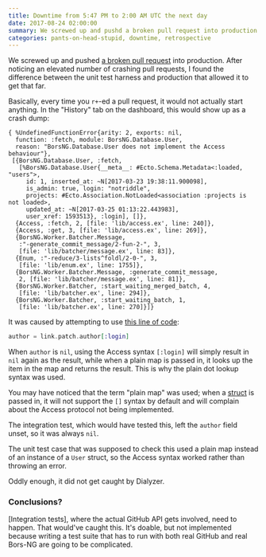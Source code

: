 ```yaml
---
title: Downtime from 5:47 PM to 2:00 AM UTC the next day
date: 2017-08-24 02:00:00
summary: We screwed up and pushd a broken pull request into production
categories: pants-on-head-stupid, downtime, retrospective
---
```


We screwed up and pushed [a broken pull request](https://github.com/bors-ng/bors-ng/pull/275) into production.
After noticing an elevated number of crashing pull requests,
I found the difference between the unit test harness and production that allowed it to get that far.

Basically, every time you `r+`-ed a pull request, it would not actually start anything.
In the "History" tab on the dashboard, this would show up as a crash dump:

```
{ %UndefinedFunctionError{arity: 2, exports: nil,
  function: :fetch, module: BorsNG.Database.User,
  reason: "BorsNG.Database.User does not implement the Access behaviour"},
 [{BorsNG.Database.User, :fetch,
   [%BorsNG.Database.User{__meta__: #Ecto.Schema.Metadata<:loaded, "users">,
     id: 1, inserted_at: ~N[2017-03-23 19:38:11.900098],
     is_admin: true, login: "notriddle",
     projects: #Ecto.Association.NotLoaded<association :projects is not loaded>,
     updated_at: ~N[2017-03-25 01:13:22.443983],
     user_xref: 1593513}, :login], []},
  {Access, :fetch, 2, [file: 'lib/access.ex', line: 240]},
  {Access, :get, 3, [file: 'lib/access.ex', line: 269]},
  {BorsNG.Worker.Batcher.Message,
   :"-generate_commit_message/2-fun-2-", 3,
   [file: 'lib/batcher/message.ex', line: 83]},
  {Enum, :"-reduce/3-lists^foldl/2-0-", 3,
   [file: 'lib/enum.ex', line: 1755]},
  {BorsNG.Worker.Batcher.Message, :generate_commit_message,
   2, [file: 'lib/batcher/message.ex', line: 81]},
  {BorsNG.Worker.Batcher, :start_waiting_merged_batch, 4,
   [file: 'lib/batcher.ex', line: 294]},
  {BorsNG.Worker.Batcher, :start_waiting_batch, 1,
   [file: 'lib/batcher.ex', line: 270]}]}
```

It was caused by attempting to use [this line of code](https://github.com/bors-ng/bors-ng/pull/275/files#diff-7c518cd3df1fb5156f4e6ad3843adeaeR83):

```elixir
author = link.patch.author[:login]
```

When `author` is `nil`,
using the Access syntax `[:login]` will simply result in `nil` again as the result,
while when a plain map is passed in, it looks up the item in the map and returns the result.
This is why the plain dot lookup syntax was used.

You may have noticed that the term "plain map" was used;
when a [struct] is passed in,
it will not support the `[]` syntax by default and will complain about the Access protocol not being implemented.

[struct]: https://elixir-lang.org/getting-started/structs.html

The integration test, which would have tested this, left the `author` field unset,
so it was always `nil`.

The unit test case that was supposed to check this used a plain map instead of an instance of a `User` struct,
so the Access syntax worked rather than throwing an error.

Oddly enough, it did not get caught by Dialyzer.

### Conclusions?

[Integration tests], where the actual GitHub API gets involved, need to happen.
That would've caught this.
It's doable, but not implemented because writing a test suite that has to run with both real GitHub and real Bors-NG are going to be complicated.
